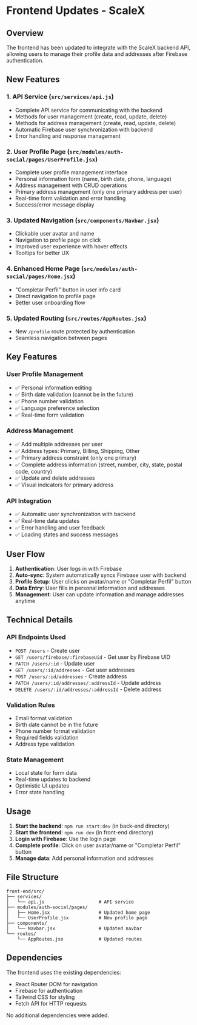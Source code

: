 # Frontend Updates - ScaleX

## Overview
The frontend has been updated to integrate with the ScaleX backend API, allowing users to manage their profile data and addresses after Firebase authentication.

## New Features

### 1. **API Service** (`src/services/api.js`)
- Complete API service for communicating with the backend
- Methods for user management (create, read, update, delete)
- Methods for address management (create, read, update, delete)
- Automatic Firebase user synchronization with backend
- Error handling and response management

### 2. **User Profile Page** (`src/modules/auth-social/pages/UserProfile.jsx`)
- Complete user profile management interface
- Personal information form (name, birth date, phone, language)
- Address management with CRUD operations
- Primary address management (only one primary address per user)
- Real-time form validation and error handling
- Success/error message display

### 3. **Updated Navigation** (`src/components/Navbar.jsx`)
- Clickable user avatar and name
- Navigation to profile page on click
- Improved user experience with hover effects
- Tooltips for better UX

### 4. **Enhanced Home Page** (`src/modules/auth-social/pages/Home.jsx`)
- "Completar Perfil" button in user info card
- Direct navigation to profile page
- Better user onboarding flow

### 5. **Updated Routing** (`src/routes/AppRoutes.jsx`)
- New `/profile` route protected by authentication
- Seamless navigation between pages

## Key Features

### **User Profile Management**
- ✅ Personal information editing
- ✅ Birth date validation (cannot be in the future)
- ✅ Phone number validation
- ✅ Language preference selection
- ✅ Real-time form validation

### **Address Management**
- ✅ Add multiple addresses per user
- ✅ Address types: Primary, Billing, Shipping, Other
- ✅ Primary address constraint (only one primary)
- ✅ Complete address information (street, number, city, state, postal code, country)
- ✅ Update and delete addresses
- ✅ Visual indicators for primary address

### **API Integration**
- ✅ Automatic user synchronization with backend
- ✅ Real-time data updates
- ✅ Error handling and user feedback
- ✅ Loading states and success messages

## User Flow

1. **Authentication**: User logs in with Firebase
2. **Auto-sync**: System automatically syncs Firebase user with backend
3. **Profile Setup**: User clicks on avatar/name or "Completar Perfil" button
4. **Data Entry**: User fills in personal information and addresses
5. **Management**: User can update information and manage addresses anytime

## Technical Details

### **API Endpoints Used**
- `POST /users` - Create user
- `GET /users/firebase/:firebaseUid` - Get user by Firebase UID
- `PATCH /users/:id` - Update user
- `GET /users/:id/addresses` - Get user addresses
- `POST /users/:id/addresses` - Create address
- `PATCH /users/:id/addresses/:addressId` - Update address
- `DELETE /users/:id/addresses/:addressId` - Delete address

### **Validation Rules**
- Email format validation
- Birth date cannot be in the future
- Phone number format validation
- Required fields validation
- Address type validation

### **State Management**
- Local state for form data
- Real-time updates to backend
- Optimistic UI updates
- Error state handling

## Usage

1. **Start the backend**: `npm run start:dev` (in back-end directory)
2. **Start the frontend**: `npm run dev` (in front-end directory)
3. **Login with Firebase**: Use the login page
4. **Complete profile**: Click on user avatar/name or "Completar Perfil" button
5. **Manage data**: Add personal information and addresses

## File Structure

```
front-end/src/
├── services/
│   └── api.js                    # API service
├── modules/auth-social/pages/
│   ├── Home.jsx                  # Updated home page
│   └── UserProfile.jsx           # New profile page
├── components/
│   └── Navbar.jsx                # Updated navbar
└── routes/
    └── AppRoutes.jsx             # Updated routes
```

## Dependencies

The frontend uses the existing dependencies:
- React Router DOM for navigation
- Firebase for authentication
- Tailwind CSS for styling
- Fetch API for HTTP requests

No additional dependencies were added.
